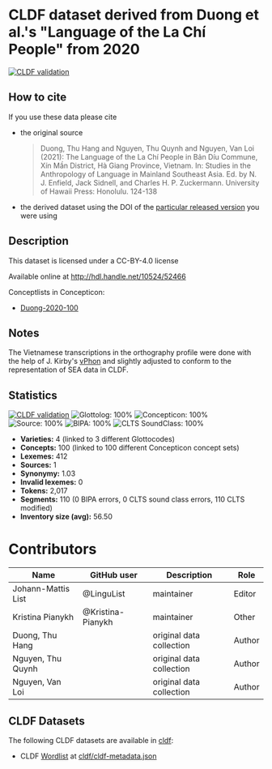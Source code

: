 # CLDF dataset derived from Duong et al.'s "Language of the La Chí People" from 2020

[![CLDF validation](https://github.com/lexibank/duonglachi/workflows/CLDF-validation/badge.svg)](https://github.com/lexibank/duonglachi/actions?query=workflow%3ACLDF-validation)

## How to cite

If you use these data please cite
- the original source
  > Duong, Thu Hang and Nguyen, Thu Quynh and Nguyen, Van Loi (2021): The Language of the La Chí People in Bản Díu Commune, Xín Mần District, Hà Giang Province, Vietnam. In: Studies in the Anthropology of Language in Mainland Southeast Asia. Ed. by N. J. Enfield, Jack Sidnell, and Charles H. P. Zuckermann. University of Hawaii Press: Honolulu. 124-138
- the derived dataset using the DOI of the [particular released version](../../releases/) you were using

## Description


This dataset is licensed under a CC-BY-4.0 license

Available online at http://hdl.handle.net/10524/52466


Conceptlists in Concepticon:
- [Duong-2020-100](https://concepticon.clld.org/contributions/Duong-2020-100)
## Notes

The Vietnamese transcriptions in the orthography profile were done with the help of J. Kirby's [vPhon](https://github.com/kirbyj/vPhon/) and slightly adjusted to conform to the representation of SEA data in CLDF.



## Statistics


[![CLDF validation](https://github.com/lexibank/duonglachi/workflows/CLDF-validation/badge.svg)](https://github.com/lexibank/duonglachi/actions?query=workflow%3ACLDF-validation)
![Glottolog: 100%](https://img.shields.io/badge/Glottolog-100%25-brightgreen.svg "Glottolog: 100%")
![Concepticon: 100%](https://img.shields.io/badge/Concepticon-100%25-brightgreen.svg "Concepticon: 100%")
![Source: 100%](https://img.shields.io/badge/Source-100%25-brightgreen.svg "Source: 100%")
![BIPA: 100%](https://img.shields.io/badge/BIPA-100%25-brightgreen.svg "BIPA: 100%")
![CLTS SoundClass: 100%](https://img.shields.io/badge/CLTS%20SoundClass-100%25-brightgreen.svg "CLTS SoundClass: 100%")

- **Varieties:** 4 (linked to 3 different Glottocodes)
- **Concepts:** 100 (linked to 100 different Concepticon concept sets)
- **Lexemes:** 412
- **Sources:** 1
- **Synonymy:** 1.03
- **Invalid lexemes:** 0
- **Tokens:** 2,017
- **Segments:** 110 (0 BIPA errors, 0 CLTS sound class errors, 110 CLTS modified)
- **Inventory size (avg):** 56.50

# Contributors

Name               | GitHub user | Description               | Role
---                | ---         | ---                       | ---
Johann-Mattis List | @LinguList  | maintainer                | Editor
Kristina Pianykh | @Kristina-Pianykh | maintainer | Other
Duong, Thu Hang  | | original data collection | Author
Nguyen, Thu Quynh | | original data collection | Author
Nguyen, Van Loi | | original data collection | Author




## CLDF Datasets

The following CLDF datasets are available in [cldf](cldf):

- CLDF [Wordlist](https://github.com/cldf/cldf/tree/master/modules/Wordlist) at [cldf/cldf-metadata.json](cldf/cldf-metadata.json)